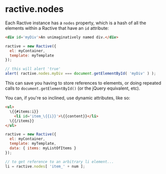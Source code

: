 # ractive.nodes

Each Ractive instance has a `nodes` property, which is a hash of all the elements within a Ractive that have an `id` attribute:

```html
<div id='myDiv'>An unimaginatively named div.</div>
```

```js
ractive = new Ractive({
  el: myContainer,
  template: myTemplate
});

// this will alert 'true'
alert( ractive.nodes.myDiv === document.getElementById( 'myDiv' ) );
```

This can save you having to store references to elements, or doing repeated calls to `document.getElementById()` (or the jQuery equivalent, etc).

You can, if you're so inclined, use dynamic attributes, like so:

```html
<ul>
  \{{#items:i}}
    <li id='item_\{{i}}'>\{{content}}</li>
  \{{/items}}
</ul>
```

```js
ractive = new Ractive({
  el: myContainer,
  template: myTemplate,
  data: { items: myListOfItems }
});

// to get reference to an arbitrary li element...
li = ractive.nodes[ 'item_' + num ];
```
